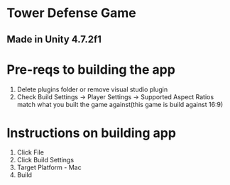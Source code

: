 # Tower Defense Game
## Made in Unity 4.7.2f1


# Pre-reqs to building the app

1. Delete plugins folder or remove visual studio plugin
2. Check Build Settings -> Player Settings -> Supported Aspect Ratios match what you built the game against(this game is build against 16:9)

# Instructions on building app

1. Click File
2. Click Build Settings
3. Target Platform - Mac
4. Build
